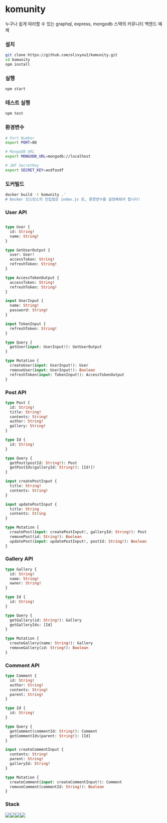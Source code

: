 # komunity
누구나 쉽게 따라할 수 있는 graphql, express, mongodb 스택의 커뮤니티 백엔드 예제

### 설치
````bash
git clone https://github.com/olivyou2/komunity.git
cd komunity
npm install
````

### 실행
````bash
npm start
````

### 테스트 실행
````bash
npm test
````

### 환경변수
````bash
# Port Number
export PORT=80

# MongoDB URL
export MONGODB_URL=mongodb://localhost

# JWT SecretKey
export SECRET_KEY=asdfasdf
````

### 도커빌드
````bash
docker build -t komunity .'
# Docker 인스턴스의 진입점은 index.js 로, 환경변수를 설정해줘야 합니다!
````

### User API
````graphql

type User {
  id: String!
  name: String!
}

type GetUserOutput {
  user: User!
  accessToken: String!
  refreshToken: String!
}

type AccessTokenOutput {
  accessToken: String!
  refreshToken: String!
}

input UserInput {
  name: String!
  password: String!
}

input TokenInput {
  refreshToken: String!
}

type Query {
  getUser(input: UserInput!): GetUserOutput
}

type Mutation {
  createUser(input: UserInput!): User
  removeUser(input: UserInput!): Boolean
  refreshToken(input: TokenInput!): AccessTokenOutput
}

````

### Post API
````graphql
type Post {
  id: String!
  title: String!
  contents: String!
  author: String!
  gallery: String!
}

type Id {
  id: String!
}

type Query {
  getPost(postId: String!): Post
  getPostIds(galleryId: String!): [Id!]!
}

input createPostInput {
  title: String!
  contents: String!
}

input updatePostInput {
  title: String
  contents: String
}

type Mutation {
  createPost(input: createPostInput!, galleryId: String!): Post
  removePost(id: String!): Boolean
  updatePost(input: updatePostInput!, postId: String!): Boolean
}

````

### Gallery API
````graphql
type Gallery {
  id: String!
  name: String!
  owner: String!
}

type Id {
  id: String!
}

type Query {
  getGallery(id: String!): Gallery
  getGalleryIds: [Id]
}

type Mutation {
  createGallery(name: String!): Gallery
  removeGallery(id: String!): Boolean
}
````

### Comment API
````graphql
type Comment {
  id: String!
  author: String!
  contents: String!
  parent: String!
}

type Id {
  id: String!
}

type Query {
  getComment(commentId: String!): Comment
  getCommentIds(parent: String!): [Id]
}

input createCommentInput {
  contents: String!
  parent: String!
  galleryId: String!
}

type Mutation {
  createComment(input: createCommentInput!): Comment
  removeComment(commentId: String!): Boolean
}
````

### Stack
<div style="display:flex;">
<img src="https://img.shields.io/badge/node-339933?style=for-the-badge&logo=javascript&logoColor=white"> 
<img src="https://img.shields.io/badge/mongoose-47A248?style=for-the-badge&logo=mongodb&logoColor=white"> 
<img src="https://img.shields.io/badge/graphql-E10098?style=for-the-badge&logo=graphql&logoColor=white">  
<img src="https://img.shields.io/badge/express-000000?style=for-the-badge&logo=express&logoColor=white"> 
  </div>
